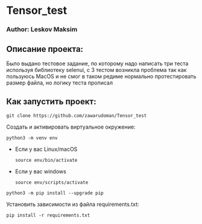# Tensor_test

### Author: Leskov Maksim

## Описание проекта:
Было выдано тестовое задание, по которому надо написать три теста используя библиотеку selenui, с 3 тестом возникла проблема так как пользуюсь MacOS и не смог в таком редиме нормально протестировать размер файла, но логику теста прописал

## Как запустить проект:
``` 
git clone https://github.com/zawarudoman/Tensor_test 
```
Cоздать и активировать виртуальное окружение: 
 
``` 
python3 -m venv env 
``` 
 
* Если у вас Linux/macOS 
 
    ``` 
    source env/bin/activate 
    ``` 
 
* Если у вас windows 
 
    ``` 
    source env/scripts/activate 
    ``` 
 
``` 
python3 -m pip install --upgrade pip 
``` 
 
Установить зависимости из файла requirements.txt: 
 
``` 
pip install -r requirements.txt 
``` 


